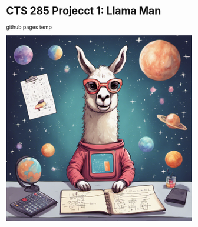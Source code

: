 # CTS 285 Projecct 1:  Llama Man
 github pages temp

 <img src="./images/llama_pics/678624_space llama doing math _xl-1024-v1-0.png" width="512"><img>
